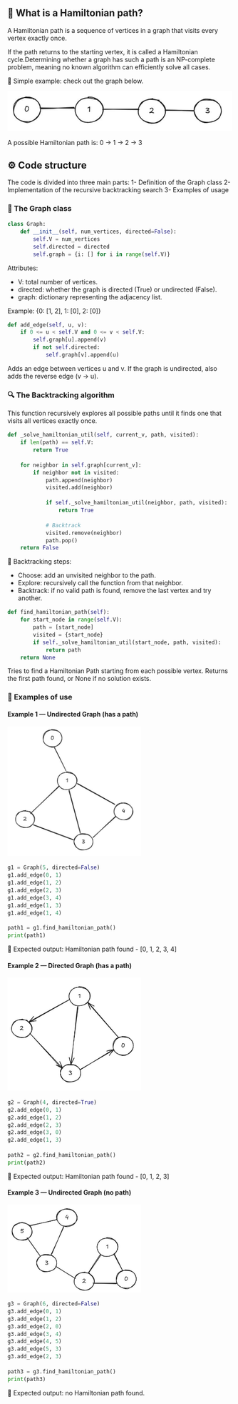 ## 📖 What is a Hamiltonian path?
A Hamiltonian path is a sequence of vertices in a graph that visits every vertex exactly once.

If the path returns to the starting vertex, it is called a Hamiltonian cycle.Determining whether a graph has such a path is an NP-complete problem, meaning no known algorithm can efficiently solve all cases.

🔹 Simple example: check out the graph below.

![graph1](images/graph1.JPG)

A possible Hamiltonian path is: 0 → 1 → 2 → 3

## ⚙️ Code structure

The code is divided into three main parts:
1- Definition of the Graph class
2- Implementation of the recursive backtracking search
3- Examples of usage

### 🧩 The Graph class
```python
class Graph:
    def __init__(self, num_vertices, directed=False):
        self.V = num_vertices
        self.directed = directed
        self.graph = {i: [] for i in range(self.V)}
```

Attributes:
- V: total number of vertices.
- directed: whether the graph is directed (True) or undirected (False).
- graph: dictionary representing the adjacency list.

Example:
{0: [1, 2], 1: [0], 2: [0]}

```python
def add_edge(self, u, v):
    if 0 <= u < self.V and 0 <= v < self.V:
        self.graph[u].append(v)
        if not self.directed:
            self.graph[v].append(u)
```

Adds an edge between vertices u and v. If the graph is undirected, also adds the reverse edge (v → u).

### 🔍 The Backtracking algorithm

This function recursively explores all possible paths until it finds one that visits all vertices exactly once.

```python
def _solve_hamiltonian_util(self, current_v, path, visited):
    if len(path) == self.V:
        return True

    for neighbor in self.graph[current_v]:
        if neighbor not in visited:
            path.append(neighbor)
            visited.add(neighbor)

            if self._solve_hamiltonian_util(neighbor, path, visited):
                return True

            # Backtrack
            visited.remove(neighbor)
            path.pop()
    return False
```

🧠 Backtracking steps:
- Choose: add an unvisited neighbor to the path.
- Explore: recursively call the function from that neighbor.
- Backtrack: if no valid path is found, remove the last vertex and try another.

```python
def find_hamiltonian_path(self):
    for start_node in range(self.V):
        path = [start_node]
        visited = {start_node}
        if self._solve_hamiltonian_util(start_node, path, visited):
            return path
    return None
```

Tries to find a Hamiltonian Path starting from each possible vertex. Returns the first path found, or None if no solution exists.

### 🧪 Examples of use

#### Example 1 — Undirected Graph (has a path)

<img src="images/example1.JPG" alt="example1" width="300"/>

```python
g1 = Graph(5, directed=False)
g1.add_edge(0, 1)
g1.add_edge(1, 2)
g1.add_edge(2, 3)
g1.add_edge(3, 4)
g1.add_edge(1, 3)
g1.add_edge(1, 4)

path1 = g1.find_hamiltonian_path()
print(path1)
```

🔸 Expected output: Hamiltonian path found - [0, 1, 2, 3, 4]

#### Example 2 — Directed Graph (has a path)

<img src="images/example2.JPG" alt="example2" width="300"/>

```python
g2 = Graph(4, directed=True)
g2.add_edge(0, 1)
g2.add_edge(1, 2)
g2.add_edge(2, 3)
g2.add_edge(3, 0)
g2.add_edge(1, 3)

path2 = g2.find_hamiltonian_path()
print(path2)
```


🔸 Expected output: Hamiltonian path found - [0, 1, 2, 3]

#### Example 3 — Undirected Graph (no path)

<img src="images/example3.JPG" alt="example3" width="300"/>

```python
g3 = Graph(6, directed=False)
g3.add_edge(0, 1)
g3.add_edge(1, 2)
g3.add_edge(2, 0)
g3.add_edge(3, 4)
g3.add_edge(4, 5)
g3.add_edge(5, 3)
g3.add_edge(2, 3)

path3 = g3.find_hamiltonian_path()
print(path3)
```

🔸 Expected output: no Hamiltonian path found.
